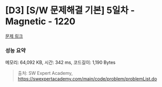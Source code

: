 # [D3] [S/W 문제해결 기본] 5일차 - Magnetic - 1220 

[문제 링크](https://swexpertacademy.com/main/code/problem/problemDetail.do?contestProbId=AV14hwZqABsCFAYD) 

### 성능 요약

메모리: 64,092 KB, 시간: 342 ms, 코드길이: 1,190 Bytes



> 출처: SW Expert Academy, https://swexpertacademy.com/main/code/problem/problemList.do